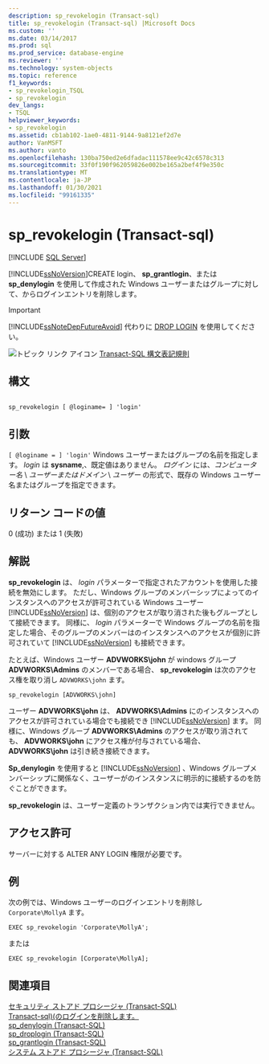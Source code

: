 ```yaml
---
description: sp_revokelogin (Transact-sql)
title: sp_revokelogin (Transact-sql) |Microsoft Docs
ms.custom: ''
ms.date: 03/14/2017
ms.prod: sql
ms.prod_service: database-engine
ms.reviewer: ''
ms.technology: system-objects
ms.topic: reference
f1_keywords:
- sp_revokelogin_TSQL
- sp_revokelogin
dev_langs:
- TSQL
helpviewer_keywords:
- sp_revokelogin
ms.assetid: cb1ab102-1ae0-4811-9144-9a8121ef2d7e
author: VanMSFT
ms.author: vanto
ms.openlocfilehash: 130ba750ed2e6dfadac111578ee9c42c6578c313
ms.sourcegitcommit: 33f0f190f962059826e002be165a2bef4f9e350c
ms.translationtype: MT
ms.contentlocale: ja-JP
ms.lasthandoff: 01/30/2021
ms.locfileid: "99161335"
---
```

# <a name="sp_revokelogin-transact-sql"></a>sp_revokelogin (Transact-sql)
[!INCLUDE [SQL Server](../../includes/applies-to-version/sqlserver.md)]

  [!INCLUDE[ssNoVersion](../../includes/ssnoversion-md.md)]CREATE login、 **sp_grantlogin**、または **sp_denylogin** を使用して作成された Windows ユーザーまたはグループに対して、からログインエントリを削除します。  
  
> [!IMPORTANT]  
>  [!INCLUDE[ssNoteDepFutureAvoid](../../includes/ssnotedepfutureavoid-md.md)] 代わりに [DROP LOGIN](../../t-sql/statements/drop-login-transact-sql.md) を使用してください。  
  
 ![トピック リンク アイコン](../../database-engine/configure-windows/media/topic-link.gif "トピック リンク アイコン") [Transact-SQL 構文表記規則](../../t-sql/language-elements/transact-sql-syntax-conventions-transact-sql.md)  
  
## <a name="syntax"></a>構文  
  
```  
  
sp_revokelogin [ @loginame= ] 'login'  
```  
  
## <a name="arguments"></a>引数  
`[ @loginame = ] 'login'` Windows ユーザーまたはグループの名前を指定します。 *login* は **sysname**,、既定値はありません。 *ログイン* には、*コンピューター名* \\ *ユーザーまたはドメイン* \\ *ユーザー* の形式で、既存の Windows ユーザー名またはグループを指定できます。  
  
## <a name="return-code-values"></a>リターン コードの値  
 0 (成功) または 1 (失敗)  
  
## <a name="remarks"></a>解説  
 **sp_revokelogin** は、 *login* パラメーターで指定されたアカウントを使用した接続を無効にします。 ただし、Windows グループのメンバーシップによってのインスタンスへのアクセスが許可されている Windows ユーザー [!INCLUDE[ssNoVersion](../../includes/ssnoversion-md.md)] は、個別のアクセスが取り消された後もグループとして接続できます。 同様に、 *login* パラメーターで Windows グループの名前を指定した場合、そのグループのメンバーはのインスタンスへのアクセスが個別に許可されていて [!INCLUDE[ssNoVersion](../../includes/ssnoversion-md.md)] も接続できます。  
  
 たとえば、Windows ユーザー **ADVWORKS\john** が windows グループ **ADVWORKS\Admins** のメンバーである場合、 **sp_revokelogin** は次のアクセス権を取り消し `ADVWORKS\john` ます。  
  
```  
sp_revokelogin [ADVWORKS\john]  
```  
  
 ユーザー **ADVWORKS\john** は、 **ADVWORKS\Admins** にのインスタンスへのアクセスが許可されている場合でも接続でき [!INCLUDE[ssNoVersion](../../includes/ssnoversion-md.md)] ます。 同様に、Windows グループ **ADVWORKS\Admins** のアクセスが取り消されても、 **ADVWORKS\john** にアクセス権が付与されている場合、 **ADVWORKS\john** は引き続き接続できます。  
  
 **Sp_denylogin** を使用すると [!INCLUDE[ssNoVersion](../../includes/ssnoversion-md.md)] 、Windows グループメンバーシップに関係なく、ユーザーがのインスタンスに明示的に接続するのを防ぐことができます。  
  
 **sp_revokelogin** は、ユーザー定義のトランザクション内では実行できません。  
  
## <a name="permissions"></a>アクセス許可  
 サーバーに対する ALTER ANY LOGIN 権限が必要です。  
  
## <a name="examples"></a>例  
 次の例では、Windows ユーザーのログインエントリを削除し `Corporate\MollyA` ます。  
  
```  
EXEC sp_revokelogin 'Corporate\MollyA';  
```  
  
 または  
  
```  
EXEC sp_revokelogin [Corporate\MollyA];  
```  
  
## <a name="see-also"></a>関連項目  
 [セキュリティ ストアド プロシージャ &#40;Transact-SQL&#41;](../../relational-databases/system-stored-procedures/security-stored-procedures-transact-sql.md)   
 [Transact-sql&#41;&#40;のログインを削除します。 ](../../t-sql/statements/drop-login-transact-sql.md)   
 [sp_denylogin &#40;Transact-SQL&#41;](../../relational-databases/system-stored-procedures/sp-denylogin-transact-sql.md)   
 [sp_droplogin &#40;Transact-SQL&#41;](../../relational-databases/system-stored-procedures/sp-droplogin-transact-sql.md)   
 [sp_grantlogin &#40;Transact-SQL&#41;](../../relational-databases/system-stored-procedures/sp-grantlogin-transact-sql.md)   
 [システム ストアド プロシージャ &#40;Transact-SQL&#41;](../../relational-databases/system-stored-procedures/system-stored-procedures-transact-sql.md)  
  
  
